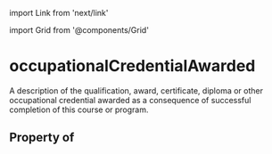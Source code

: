 import Link from 'next/link'
  
import Grid from '@components/Grid'

# occupationalCredentialAwarded

A description of the qualification, award, certificate, diploma or other occupational credential awarded as a consequence of successful completion of this course or program.

## Property of



